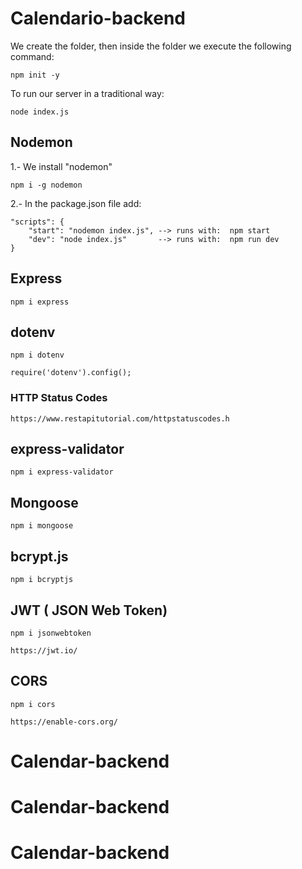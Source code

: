 # Calendario-backend
We create the folder, then inside the folder we execute the following command:

    npm init -y

To run our server in a traditional way:

    node index.js

## Nodemon
1.- We install "nodemon"

    npm i -g nodemon

2.- In the package.json file add: 

    "scripts": {
        "start": "nodemon index.js", --> runs with:  npm start
        "dev": "node index.js"       --> runs with:  npm run dev
    }

## Express

    npm i express

## dotenv

    npm i dotenv

    require('dotenv').config();

### HTTP Status Codes

    https://www.restapitutorial.com/httpstatuscodes.h

## express-validator

    npm i express-validator

## Mongoose

    npm i mongoose

## bcrypt.js

    npm i bcryptjs

## JWT ( JSON Web Token)

    npm i jsonwebtoken

    https://jwt.io/

## CORS

    npm i cors

    https://enable-cors.org/
# Calendar-backend
# Calendar-backend
# Calendar-backend
